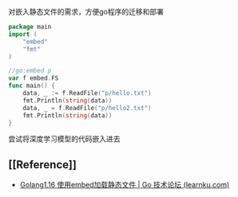 对嵌入静态文件的需求，方便go程序的迁移和部署

```go
package main
import (
    "embed"
    "fmt"
)

//go:embed p
var f embed.FS
func main() {
    data, _ := f.ReadFile("p/hello.txt")
    fmt.Println(string(data))
    data, _ = f.ReadFile("p/hello2.txt")
    fmt.Println(string(data))
}
```

尝试将深度学习模型的代码嵌入进去

## [[Reference]] 
- [Golang1.16 使用embed加载静态文件 | Go 技术论坛 (learnku.com)](https://learnku.com/articles/60054)